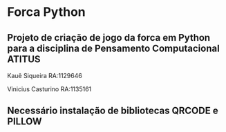 # Forca Python

## Projeto de criação de jogo da forca em Python para a disciplina de Pensamento Computacional ATITUS

Kauê Siqueira RA:1129646

Vinicius Casturino RA:1135161

## Necessário instalação de bibliotecas QRCODE e PILLOW
